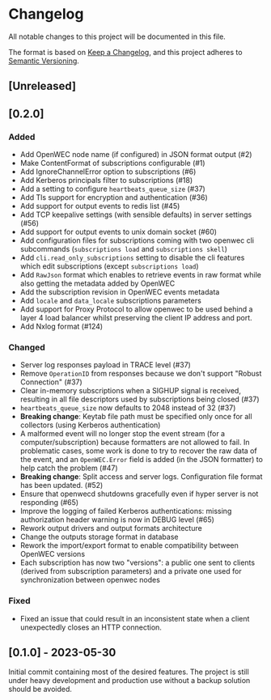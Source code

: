 # Changelog

All notable changes to this project will be documented in this file.

The format is based on [Keep a Changelog](https://keepachangelog.com/en/1.1.0/),
and this project adheres to [Semantic Versioning](https://semver.org/spec/v2.0.0.html).

## [Unreleased]

## [0.2.0]

### Added

- Add OpenWEC node name (if configured) in JSON format output (#2)
- Make ContentFormat of subscriptions configurable (#1)
- Add IgnoreChannelError option to subscriptions (#6)
- Add Kerberos principals filter to subscriptions (#18)
- Add a setting to configure `heartbeats_queue_size` (#37)
- Add Tls support for encryption and authentication (#36)
- Add support for output events to redis list (#45)
- Add TCP keepalive settings (with sensible defaults) in server settings (#56)
- Add support for output events to unix domain socket (#60)
- Add configuration files for subscriptions coming with two openwec cli subcommands (`subscriptions load` and `subscriptions skell`)
- Add `cli.read_only_subscriptions` setting to disable the cli features which edit subscriptions (except `subscriptions load`)
- Add `RawJson` format which enables to retrieve events in raw format while also getting the metadata added by OpenWEC
- Add the subscription revision in OpenWEC events metadata
- Add `locale` and `data_locale` subscriptions parameters
- Add support for Proxy Protocol to allow openwec to be used behind a layer 4 load
balancer whilst preserving the client IP address and port.
- Add Nxlog format (#124)

### Changed

- Server log responses payload in TRACE level (#37)
- Remove `OperationID` from responses because we don't support "Robust Connection" (#37)
- Clear in-memory subscriptions when a SIGHUP signal is received, resulting in all file descriptors used by subscriptions being closed (#37)
- `heartbeats_queue_size` now defaults to 2048 instead of 32 (#37)
- **Breaking change**: Keytab file path must be specified only once for all collectors (using Kerberos authentication)
- A malformed event will no longer stop the event stream (for a computer/subscription) because formatters are not allowed to fail. In problematic cases, some work is done to try to recover the raw data of the event, and an `OpenWEC.Error` field is added (in the JSON formatter) to help catch the problem (#47)
- **Breaking change**: Split access and server logs. Configuration file format has been updated. (#52)
- Ensure that openwecd shutdowns gracefully even if hyper server is not responding (#65)
- Improve the logging of failed Kerberos authentications: missing authorization header warning is now in DEBUG level (#65)
- Rework output drivers and output formats architecture
- Change the outputs storage format in database
- Rework the import/export format to enable compatibility between OpenWEC versions
- Each subscription has now two "versions": a public one sent to clients (derived from subscription parameters) and a private one used for synchronization between openwec nodes

### Fixed

- Fixed an issue that could result in an inconsistent state when a client unexpectedly closes an HTTP connection.

## [0.1.0] - 2023-05-30

Initial commit containing most of the desired features. The project is still under heavy development and production use without a backup solution should be avoided.
